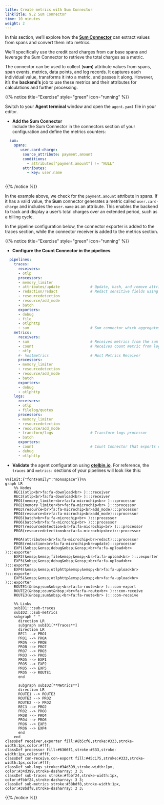 ```yaml
---
title: Create metrics with Sum Connector
linkTitle: 9.2 Sum Connector
time: 10 minutes
weight: 2
---
```


In this section, we’ll explore how the [**Sum Connector**](https://github.com/open-telemetry/opentelemetry-collector-contrib/tree/main/connector/sumconnector) can extract values from spans and convert them into metrics.  

We’ll specifically use the credit card charges from our base spans and leverage the Sum Connector to retrieve the total charges as a metric.

The connector can be used to collect (**sum**) attribute values from spans, span events, metrics, data points, and log records. It captures each individual value, transforms it into a metric, and passes it along. However, it’s the **backend’s** job to use these metrics and their attributes for calculations and further processing.

{{% notice title="Exercise" style="green" icon="running" %}}

Switch to your **Agent terminal** window and open the `agent.yaml` file in your editor.

- **Add the Sum Connector**  
Include the Sum Connector in the connectors section of your configuration and define the metrics counters:

```yaml
  sum:
    spans:
       user.card-charge:
        source_attribute: payment.amount
        conditions:
          - attributes["payment.amount"] != "NULL"
        attributes:
          - key: user.name
    
```

{{% /notice %}}

In the example above, we check for the `payment.amount` attribute in spans. If it has a valid value, the **Sum** connector generates a metric called `user.card-charge` and includes the `user.name` as an attribute. This enables the backend to track and display a user’s total charges over an extended period, such as a billing cycle.

In the pipeline configuration below, the connector exporter is added to the traces section, while the connector receiver is added to the metrics section.

{{% notice title="Exercise" style="green" icon="running" %}}

- **Configure the Count Connector in the pipelines**

```yaml
  pipelines:
    traces:
      receivers:
      - otlp
      processors:
      - memory_limiter
      - attributes/update              # Update, hash, and remove attributes
      - redaction/redact               # Redact sensitive fields using regex
      - resourcedetection
      - resource/add_mode
      - batch
      exporters:
      - debug
      - file
      - otlphttp
      - sum                            # Sum connector which aggregates payment.amount from spans and sends to metrics pipeline
    metrics:
      receivers:
      - sum                            # Receives metrics from the sum exporter in the traces pipeline
      - count                          # Receives count metric from logs count exporter in logs pipeline. 
      - otlp
      #- hostmetrics                   # Host Metrics Receiver
      processors:
      - memory_limiter
      - resourcedetection
      - resource/add_mode
      - batch
      exporters:
      - debug
      - otlphttp
    logs:
      receivers:
      - otlp
      - filelog/quotes
      processors:
      - memory_limiter
      - resourcedetection
      - resource/add_mode
      - transform/logs                 # Transform logs processor
      - batch
      exporters:
      - count                          # Count Connector that exports count as a metric to metrics pipeline.
      - debug
      - otlphttp
```

- **Validate** the agent configuration using **[otelbin.io](https://www.otelbin.io/)**. For reference, the `traces` and `metrics:` sections of your pipelines will look like this:

```mermaid
%%{init:{"fontFamily":"monospace"}}%%
graph LR
    %% Nodes
    REC1(otlp<br>fa:fa-download<br> ):::receiver
    REC3(otlp<br>fa:fa-download<br> ):::receiver
    PRO1(memory_limiter<br>fa:fa-microchip<br> ):::processor
    PRO2(memory_limiter<br>fa:fa-microchip<br> ):::processor
    PRO3(resource<br>fa:fa-microchip<br>add_mode):::processor
    PRO4(resource<br>fa:fa-microchip<br>add_mode):::processor
    PRO5(batch<br>fa:fa-microchip<br> ):::processor
    PRO6(batch<br>fa:fa-microchip<br> ):::processor
    PRO7(resourcedetection<br>fa:fa-microchip<br> ):::processor
    PRO8(resourcedetection<br>fa:fa-microchip<br>):::processor

    PROA(attributes<br>fa:fa-microchip<br>redact):::processor
    PROB(redaction<br>fa:fa-microchip<br>update):::processor
    EXP1(&nbsp;&ensp;debug&nbsp;&ensp;<br>fa:fa-upload<br> ):::exporter
    EXP2(&emsp;&emsp;file&emsp;&emsp;<br>fa:fa-upload<br> ):::exporter
    EXP3(&nbsp;&ensp;debug&nbsp;&ensp;<br>fa:fa-upload<br> ):::exporter
    EXP4(&emsp;&emsp;otlphttp&emsp;&emsp;<br>fa:fa-upload<br> ):::exporter
    EXP5(&emsp;&emsp;otlphttp&emsp;&emsp;<br>fa:fa-upload<br> ):::exporter
    ROUTE1(&nbsp;sum&nbsp;<br>fa:fa-route<br> ):::con-export
    ROUTE2(&nbsp;count&nbsp;<br>fa:fa-route<br> ):::con-receive
    ROUTE3(&nbsp;sum&nbsp;<br>fa:fa-route<br> ):::con-receive

    %% Links
    subID1:::sub-traces
    subID2:::sub-metrics
    subgraph " " 
      direction LR
      subgraph subID1[**Traces**]
      direction LR
      REC1 --> PRO1
      PRO1 --> PROA
      PROA --> PROB
      PROB --> PRO7
      PRO7 --> PRO3
      PRO3 --> PRO5 
      PRO5 --> EXP1
      PRO5 --> EXP2
      PRO5 --> EXP5
      PRO5 --> ROUTE1
      end
      
      subgraph subID2[**Metrics**]
      direction LR
      ROUTE1 --> ROUTE3
      ROUTE3 --> PRO2       
      ROUTE2 --> PRO2
      REC3 --> PRO2
      PRO2 --> PRO8
      PRO8 --> PRO4
      PRO4 --> PRO6
      PRO6 --> EXP3
      PRO6 --> EXP4
      end
    end
classDef receiver,exporter fill:#8b5cf6,stroke:#333,stroke-width:1px,color:#fff;
classDef processor fill:#6366f1,stroke:#333,stroke-width:1px,color:#fff;
classDef con-receive,con-export fill:#45c175,stroke:#333,stroke-width:1px,color:#fff;
classDef sub-logs stroke:#34d399,stroke-width:1px, color:#34d399,stroke-dasharray: 3 3;
classDef sub-traces stroke:#fbbf24,stroke-width:1px, color:#fbbf24,stroke-dasharray: 3 3;
classDef sub-metrics stroke:#38bdf8,stroke-width:1px, color:#38bdf8,stroke-dasharray: 3 3;
```

{{% /notice %}}
